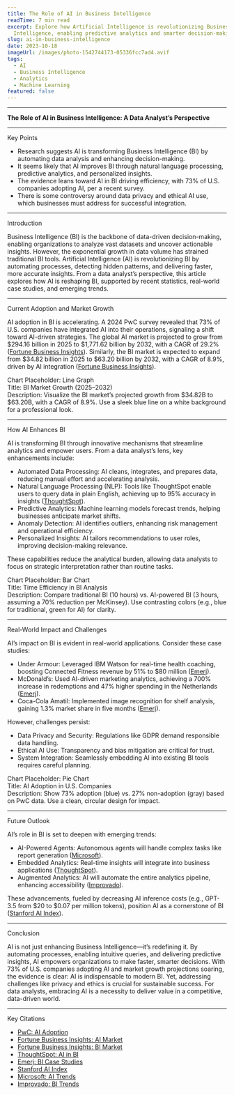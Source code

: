 ```yaml
---
title: The Role of AI in Business Intelligence
readTime: 7 min read
excerpt: Explore how Artificial Intelligence is revolutionizing Business
  Intelligence, enabling predictive analytics and smarter decision-making.
slug: ai-in-business-intelligence
date: 2023-10-18
imageUrl: /images/photo-1542744173-05336fcc7ad4.avif
tags:
  - AI
  - Business Intelligence
  - Analytics
  - Machine Learning
featured: false
---
```



- - -

**The Role of AI in Business Intelligence: A Data Analyst’s Perspective**

- - -

Key Points

* Research suggests AI is transforming Business Intelligence (BI) by automating data analysis and enhancing decision-making.
* It seems likely that AI improves BI through natural language processing, predictive analytics, and personalized insights.
* The evidence leans toward AI in BI driving efficiency, with 73% of U.S. companies adopting AI, per a recent survey.
* There is some controversy around data privacy and ethical AI use, which businesses must address for successful integration.

- - -

Introduction

Business Intelligence (BI) is the backbone of data-driven decision-making, enabling organizations to analyze vast datasets and uncover actionable insights. However, the exponential growth in data volume has strained traditional BI tools. Artificial Intelligence (AI) is revolutionizing BI by automating processes, detecting hidden patterns, and delivering faster, more accurate insights. From a data analyst’s perspective, this article explores how AI is reshaping BI, supported by recent statistics, real-world case studies, and emerging trends.

- - -

Current Adoption and Market Growth

AI adoption in BI is accelerating. A 2024 PwC survey revealed that 73% of U.S. companies have integrated AI into their operations, signaling a shift toward AI-driven strategies. The global AI market is projected to grow from $294.16 billion in 2025 to $1,771.62 billion by 2032, with a CAGR of 29.2% ([Fortune Business Insights](https://www.fortunebusinessinsights.com/industry-reports/artificial-intelligence-market-100114)). Similarly, the BI market is expected to expand from $34.82 billion in 2025 to $63.20 billion by 2032, with a CAGR of 8.9%, driven by AI integration ([Fortune Business Insights](https://www.fortunebusinessinsights.com/business-intelligence-bi-market-103742)).

Chart Placeholder: Line Graph\
Title: BI Market Growth (2025–2032)\
Description: Visualize the BI market’s projected growth from $34.82B to $63.20B, with a CAGR of 8.9%. Use a sleek blue line on a white background for a professional look.

- - -

How AI Enhances BI

AI is transforming BI through innovative mechanisms that streamline analytics and empower users. From a data analyst’s lens, key enhancements include:

* Automated Data Processing: AI cleans, integrates, and prepares data, reducing manual effort and accelerating analysis.
* Natural Language Processing (NLP): Tools like ThoughtSpot enable users to query data in plain English, achieving up to 95% accuracy in insights ([ThoughtSpot](https://www.thoughtspot.com/data-trends/ai/ai-in-business-intelligence)).
* Predictive Analytics: Machine learning models forecast trends, helping businesses anticipate market shifts.
* Anomaly Detection: AI identifies outliers, enhancing risk management and operational efficiency.
* Personalized Insights: AI tailors recommendations to user roles, improving decision-making relevance.

These capabilities reduce the analytical burden, allowing data analysts to focus on strategic interpretation rather than routine tasks.

Chart Placeholder: Bar Chart\
Title: Time Efficiency in BI Analysis\
Description: Compare traditional BI (10 hours) vs. AI-powered BI (3 hours, assuming a 70% reduction per McKinsey). Use contrasting colors (e.g., blue for traditional, green for AI) for clarity.

- - -

Real-World Impact and Challenges

AI’s impact on BI is evident in real-world applications. Consider these case studies:

* Under Armour: Leveraged IBM Watson for real-time health coaching, boosting Connected Fitness revenue by 51% to $80 million ([Emerj](https://emerj.com/ai-in-business-intelligence-applications/)).
* McDonald’s: Used AI-driven marketing analytics, achieving a 700% increase in redemptions and 47% higher spending in the Netherlands ([Emerj](https://emerj.com/ai-in-business-intelligence-applications/)).
* Coca-Cola Amatil: Implemented image recognition for shelf analysis, gaining 1.3% market share in five months ([Emerj](https://emerj.com/ai-in-business-intelligence-applications/)).

However, challenges persist:

* Data Privacy and Security: Regulations like GDPR demand responsible data handling.
* Ethical AI Use: Transparency and bias mitigation are critical for trust.
* System Integration: Seamlessly embedding AI into existing BI tools requires careful planning.

Chart Placeholder: Pie Chart\
Title: AI Adoption in U.S. Companies\
Description: Show 73% adoption (blue) vs. 27% non-adoption (gray) based on PwC data. Use a clean, circular design for impact.

- - -

Future Outlook

AI’s role in BI is set to deepen with emerging trends:

* AI-Powered Agents: Autonomous agents will handle complex tasks like report generation ([Microsoft](https://news.microsoft.com/source/features/ai/6-ai-trends-youll-see-more-of-in-2025/)).
* Embedded Analytics: Real-time insights will integrate into business applications ([ThoughtSpot](https://www.thoughtspot.com/data-trends/business-intelligence/business-intelligence-trends)).
* Augmented Analytics: AI will automate the entire analytics pipeline, enhancing accessibility ([Improvado](https://improvado.io/blog/business-intelligence-trends)).

These advancements, fueled by decreasing AI inference costs (e.g., GPT-3.5 from $20 to $0.07 per million tokens), position AI as a cornerstone of BI ([Stanford AI Index](https://hai.stanford.edu/ai-index/2025-ai-index-report)).

- - -

Conclusion

AI is not just enhancing Business Intelligence—it’s redefining it. By automating processes, enabling intuitive queries, and delivering predictive insights, AI empowers organizations to make faster, smarter decisions. With 73% of U.S. companies adopting AI and market growth projections soaring, the evidence is clear: AI is indispensable to modern BI. Yet, addressing challenges like privacy and ethics is crucial for sustainable success. For data analysts, embracing AI is a necessity to deliver value in a competitive, data-driven world.

- - -

Key Citations

* [PwC: AI Adoption](https://www.pwc.com/us/en/services/consulting/library/artificial-intelligence-predictions.html)
* [Fortune Business Insights: AI Market](https://www.fortunebusinessinsights.com/industry-reports/artificial-intelligence-market-100114)
* [Fortune Business Insights: BI Market](https://www.fortunebusinessinsights.com/business-intelligence-bi-market-103742)
* [ThoughtSpot: AI in BI](https://www.thoughtspot.com/data-trends/ai/ai-in-business-intelligence)
* [Emerj: BI Case Studies](https://emerj.com/ai-in-business-intelligence-applications/)
* [Stanford AI Index](https://hai.stanford.edu/ai-index/2025-ai-index-report)
* [Microsoft: AI Trends](https://news.microsoft.com/source/features/ai/6-ai-trends-youll-see-more-of-in-2025/)
* [Improvado: BI Trends](https://improvado.io/blog/business-intelligence-trends)